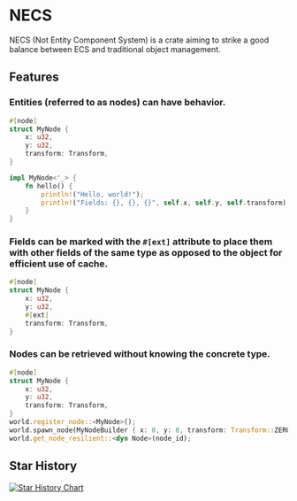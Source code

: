 # NECS
NECS (Not Entity Component System) is a crate aiming to strike a good balance between ECS and traditional object management.

## Features

### Entities (referred to as nodes) **can** have behavior.
```rs
#[node]
struct MyNode {
    x: u32,
    y: u32,
    transform: Transform,
}

impl MyNode<'_> {
    fn hello() {
        println!("Hello, world!");
        println!("Fields: {}, {}, {}", self.x, self.y, self.transform);
    }
}
```
### Fields can be marked with the `#[ext]` attribute to place them with other fields of the same type as opposed to the object for efficient use of cache.
```rs
#[node]
struct MyNode {
    x: u32,
    y: u32,
    #[ext]
    transform: Transform,
}
```
### Nodes can be retrieved without knowing the concrete type.
```rs
#[node]
struct MyNode {
    x: u32,
    y: u32,
    transform: Transform,
}
world.register_node::<MyNode>();
world.spawn_node(MyNodeBuilder { x: 8, y: 8, transform: Transform::ZERO });
world.get_node_resilient::<dyn Node>(node_id);
```

## Star History

<a href="https://www.star-history.com/#sandmuel/necs&Date">
 <picture>
   <source media="(prefers-color-scheme: dark)" srcset="https://api.star-history.com/svg?repos=sandmuel/necs&type=Date&theme=dark" />
   <source media="(prefers-color-scheme: light)" srcset="https://api.star-history.com/svg?repos=sandmuel/necs&type=Date" />
   <img alt="Star History Chart" src="https://api.star-history.com/svg?repos=sandmuel/necs&type=Date" />
 </picture>
</a>
